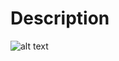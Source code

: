 # Description

![alt text](https://github.com/KennethSC/Django-Blog/blob/master/app/blogengine/static/images/blog.gif)